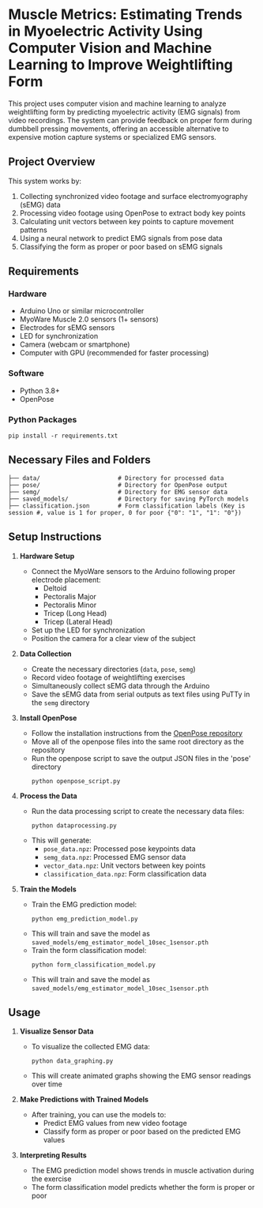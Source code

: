 # Muscle Metrics: Estimating Trends in Myoelectric Activity Using Computer Vision and Machine Learning to Improve Weightlifting Form

This project uses computer vision and machine learning to analyze weightlifting form by predicting myoelectric activity (EMG signals) from video recordings. The system can provide feedback on proper form during dumbbell pressing movements, offering an accessible alternative to expensive motion capture systems or specialized EMG sensors.

## Project Overview

This system works by:
1. Collecting synchronized video footage and surface electromyography (sEMG) data
2. Processing video footage using OpenPose to extract body key points
3. Calculating unit vectors between key points to capture movement patterns
4. Using a neural network to predict EMG signals from pose data
5. Classifying the form as proper or poor based on sEMG signals

## Requirements

### Hardware
- Arduino Uno or similar microcontroller
- MyoWare Muscle 2.0 sensors (1+ sensors)
- Electrodes for sEMG sensors
- LED for synchronization
- Camera (webcam or smartphone)
- Computer with GPU (recommended for faster processing)

### Software
- Python 3.8+
- OpenPose

### Python Packages
```
pip install -r requirements.txt
```

## Necessary Files and Folders

```
├── data/                      # Directory for processed data
├── pose/                      # Directory for OpenPose output
├── semg/                      # Directory for EMG sensor data
├── saved_models/              # Directory for saving PyTorch models
├── classification.json        # Form classification labels (Key is session #, value is 1 for proper, 0 for poor {"0": "1", "1": "0"})
```

## Setup Instructions

1. **Hardware Setup**
   - Connect the MyoWare sensors to the Arduino following proper electrode placement:
     - Deltoid
     - Pectoralis Major
     - Pectoralis Minor
     - Tricep (Long Head)
     - Tricep (Lateral Head)
   - Set up the LED for synchronization
   - Position the camera for a clear view of the subject

2. **Data Collection**
   - Create the necessary directories (`data`, `pose`, `semg`)
   - Record video footage of weightlifting exercises
   - Simultaneously collect sEMG data through the Arduino
   - Save the sEMG data from serial outputs as text files using PuTTy in the `semg` directory

3. **Install OpenPose**
   - Follow the installation instructions from the [OpenPose repository](https://github.com/CMU-Perceptual-Computing-Lab/openpose)
   - Move all of the openpose files into the same root directory as the repository
   - Run the openpose script to save the output JSON files in the 'pose' directory
      ```
     python openpose_script.py
     ```

4. **Process the Data**
   - Run the data processing script to create the necessary data files:
     ```
     python dataprocessing.py
     ```
   - This will generate:
     - `pose_data.npz`: Processed pose keypoints data
     - `semg_data.npz`: Processed EMG sensor data
     - `vector_data.npz`: Unit vectors between key points
     - `classification_data.npz`: Form classification data

5. **Train the Models**
   - Train the EMG prediction model:
     ```
     python emg_prediction_model.py
     ```
   - This will train and save the model as `saved_models/emg_estimator_model_10sec_1sensor.pth`
   - Train the form classification model:
     ```
     python form_classification_model.py
     ```
   - This will train and save the model as `saved_models/emg_estimator_model_10sec_1sensor.pth`


## Usage

1. **Visualize Sensor Data**
   - To visualize the collected EMG data:
     ```
     python data_graphing.py
     ```
   - This will create animated graphs showing the EMG sensor readings over time

2. **Make Predictions with Trained Models**
   - After training, you can use the models to:
     - Predict EMG values from new video footage
     - Classify form as proper or poor based on the predicted EMG values

3. **Interpreting Results**
   - The EMG prediction model shows trends in muscle activation during the exercise
   - The form classification model predicts whether the form is proper or poor